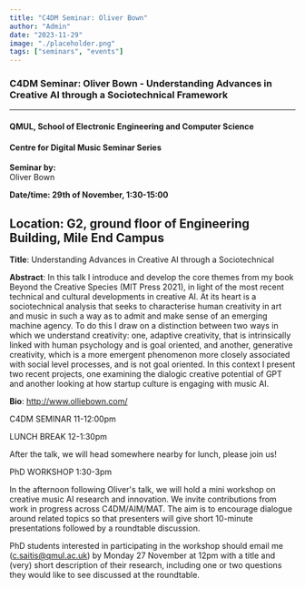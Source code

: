 ```yaml
---
title: "C4DM Seminar: Oliver Bown"
author: "Admin"
date: "2023-11-29"
image: "./placeholder.png"
tags: ["seminars", "events"]
---
```



### C4DM Seminar: Oliver Bown - Understanding Advances in Creative AI through a Sociotechnical Framework
-----------------

#### QMUL, School of Electronic Engineering and Computer Science

#### Centre for Digital Music Seminar Series

**Seminar by:**   
    Oliver Bown

**Date/time:  29th of November, 1:30-15:00**

**Location: G2, ground floor of Engineering Building, Mile End Campus**
-----------------

<b>Title</b>: Understanding Advances in Creative AI through a Sociotechnical

<b>Abstract</b>: In this talk I introduce and develop the core themes from my book Beyond the Creative Species (MIT Press 2021), in light of the most recent technical and cultural developments in creative AI. At its heart is a sociotechnical analysis that seeks to characterise human creativity in art and music in such a way as to admit and make sense of an emerging machine agency. To do this I draw on a distinction between two ways in which we understand creativity: one, adaptive creativity, that is intrinsically linked with human psychology and is goal oriented, and another, generative creativity, which is a more emergent phenomenon more closely associated with social level processes, and is not goal oriented. In this context I present two recent projects, one examining the dialogic creative potential of GPT and another looking at how startup culture is engaging with music AI.

<b>Bio</b>: http://www.olliebown.com/ 

C4DM SEMINAR 11-12:00pm

LUNCH BREAK 12-1:30pm

After the talk, we will head somewhere nearby for lunch, please join us!  

PhD WORKSHOP 1:30-3pm

In the afternoon following Oliver's talk, we will hold a mini workshop on creative music AI research and innovation.  We invite contributions from work in progress across C4DM/AIM/MAT.  The aim is to encourage dialogue around related topics so that presenters will give short 10-minute presentations followed by a roundtable discussion.

PhD students interested in participating in the workshop should email me (c.saitis@qmul.ac.uk) by Monday 27 November at 12pm with a title and (very) short description of their research, including one or two questions they would like to see discussed at the roundtable. 
